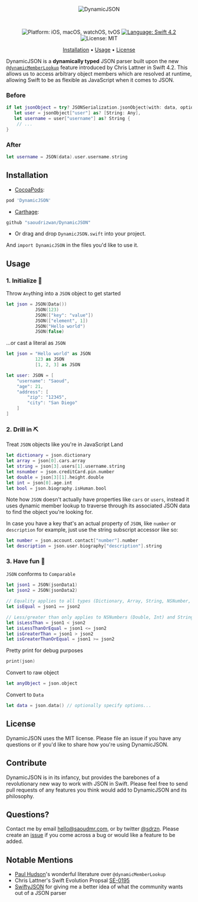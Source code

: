 <p align="center">
    <img src="https://user-images.githubusercontent.com/7799382/50582031-179fe380-0e14-11e9-9f16-bc8b8c69b41b.png" alt="DynamicJSON" />
</p>
<br>
<p align="center">
    <img src="https://user-images.githubusercontent.com/7799382/50578326-80279a00-0ded-11e9-8cfc-5cf45f70bbab.png" alt="Platform: iOS, macOS, watchOS, tvOS" />
    <a href="https://developer.apple.com/swift" target="_blank"><img src="https://user-images.githubusercontent.com/7799382/50578324-80279a00-0ded-11e9-9526-5e548f86e500.png" alt="Language: Swift 4.2" /></a>
    <img src="https://user-images.githubusercontent.com/7799382/50578325-80279a00-0ded-11e9-8a53-2c56bd762880.png" alt="License: MIT" />
</p>

<p align="center">
    <a href="#installation">Installation</a>
  • <a href="#usage">Usage</a>
  • <a href="#license">License</a>
</p>

DynamicJSON is a **dynamically typed** JSON parser built upon the new <a href="https://github.com/apple/swift-evolution/blob/master/proposals/0195-dynamic-member-lookup.md" target="_blank">`@dynamicMemberLookup`</a> feature introduced by Chris Lattner in Swift 4.2. This allows us to access arbitrary object members which are resolved at runtime, allowing Swift to be as flexible as JavaScript when it comes to JSON.

### Before

```swift
if let jsonObject = try? JSONSerialization.jsonObject(with: data, options: []) as? [String: Any],
   let user = jsonObject["user"] as? [String: Any],
   let username = user["username"] as? String {
	// ...
}
```

### After

```swift
let username = JSON(data).user.username.string
```

## Installation

-   <a href="https://guides.cocoapods.org/using/using-cocoapods.html" target="_blank">CocoaPods</a>:

```ruby
pod 'DynamicJSON'
```

-   <a href="https://github.com/Carthage/Carthage" target="_blank">Carthage</a>:

```ruby
github "saoudrizwan/DynamicJSON"
```

-   Or drag and drop `DynamicJSON.swift` into your project.

And `import DynamicJSON` in the files you'd like to use it.

## Usage

### 1. Initialize 🐣

Throw `Any`thing into a `JSON` object to get started

```swift
let json = JSON(Data())
           JSON(123)
           JSON(["key": "value"])
           JSON(["element", 1])
           JSON("Hello world")
           JSON(false)
```

...or cast a literal as `JSON`

```swift
let json = "Hello world" as JSON
           123 as JSON
           [1, 2, 3] as JSON

let user: JSON = [
	"username": "Saoud",
	"age": 21,
	"address": [
	    "zip": "12345",
	    "city": "San Diego"
	]
]
```

### 2. Drill in ⛏

Treat `JSON` objects like you're in JavaScript Land

```swift
let dictionary = json.dictionary
let array = json[0].cars.array
let string = json[3].users[1].username.string
let nsnumber = json.creditCard.pin.number
let double = json[3][1].height.double
let int = json[0].age.int
let bool = json.biography.isHuman.bool
```

Note how `JSON` doesn't actually have properties like `cars` or `users`, instead it uses dynamic member lookup to traverse through its associated JSON data to find the object you're looking for.

In case you have a key that's an actual property of `JSON`, like `number` or `description` for example, just use the string subscript accessor like so:
```swift
let number = json.account.contact["number"].number
let description = json.user.biography["description"].string
```

### 3. Have fun 🤪

`JSON` conforms to `Comparable`

```swift
let json1 = JSON(jsonData1)
let json2 = JSON(jsonData2)

// Equality applies to all types (Dictionary, Array, String, NSNumber, Bool, NSNull)
let isEqual = json1 == json2

// Less/greater than only applies to NSNumbers (Double, Int) and Strings
let isLessThan = json1 < json2
let isLessThanOrEqual = json1 <= json2
let isGreaterThan = json1 > json2
let isGreaterThanOrEqual = json1 >= json2
```

Pretty print for debug purposes

```swift
print(json)
```

Convert to raw object

```swift
let anyObject = json.object
```

Convert to `Data`

```swift
let data = json.data() // optionally specify options...
```

## License

DynamicJSON uses the MIT license. Please file an issue if you have any questions or if you'd like to share how you're using DynamicJSON.

## Contribute

DynamicJSON is in its infancy, but provides the barebones of a revolutionary new way to work with JSON in Swift. Please feel free to send pull requests of any features you think would add to DynamicJSON and its philosophy.

## Questions?

Contact me by email <a href="mailto:hello@saoudmr.com">hello@saoudmr.com</a>, or by twitter <a href="https://twitter.com/sdrzn" target="_blank">@sdrzn</a>. Please create an <a href="https://github.com/saoudrizwan/DynamicJSON/issues">issue</a> if you come across a bug or would like a feature to be added.

## Notable Mentions

* [Paul Hudson](https://www.hackingwithswift.com/)'s wonderful literature over `@dynamicMemberLookup`
* Chris Lattner's Swift Evolution Propsal [SE-0195](https://github.com/apple/swift-evolution/blob/master/proposals/0195-dynamic-member-lookup.md)
* [SwiftyJSON](https://github.com/SwiftyJSON/SwiftyJSON) for giving me a better idea of what the community wants out of a JSON parser
